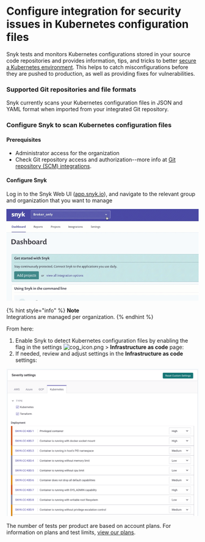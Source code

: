 # Configure integration for security issues in Kubernetes configuration files

Snyk tests and monitors Kubernetes configurations stored in your source code repositories and provides information, tips, and tricks to better [secure a Kubernetes environment](https://snyk.io/learn/kubernetes-security/). This helps to catch misconfigurations before they are pushed to production, as well as providing fixes for vulnerabilities.

### Supported Git repositories and file formats

Snyk currently scans your Kubernetes configuration files in JSON and YAML format when imported from your integrated Git repository.

### Configure Snyk to scan Kubernetes configuration files

#### **Prerequisites**

* Administrator access for the organization
* Check Git repository access and authorization--more info at [Git repository (SCM) integrations](https://support.snyk.io/hc/en-us/sections/360001138098-Git-repository-SCM-integrations).

#### **Configure Snyk**

Log in to the Snyk Web UI ([app.snyk.io](https://app.snyk.io)), and navigate to the relevant group and organization that you want to manage

![](<../../../.gitbook/assets/add-artifactory-images (1) (2) (1) (1) (1) (1) (1) (1) (1) (1) (1) (1) (1) (1) (1) (1) (1) (1) (1) (1) (1) (1) (1) (1) (1) (1) (1) (1) (1) (1) (1) (1) (1) (1) (1) (10) (54).gif>)

{% hint style="info" %}
**Note**\
Integrations are managed per organization.
{% endhint %}

From here:

1. Enable Snyk to detect Kubernetes configuration files by enabling the flag in the settings ![cog\_icon.png](../../../.gitbook/assets/cog\_icon.png) > **Infrastructure as code** page:
2. If needed, review and adjust settings in the **Infrastructure as code** settings:

![](<../../../.gitbook/assets/image (112) (1) (1).png>)

The number of tests per product are based on account plans. For information on plans and test limits, [view our plans](https://snyk.io/plans/).
